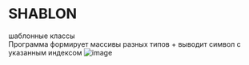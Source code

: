 # SHABLON
шаблонные классы  
Программа формирует массивы разных типов + выводит символ с указанным индексом
![image](https://user-images.githubusercontent.com/84995536/226776399-abb82bea-352c-44e3-9df5-faefeb9dd0d9.png)
